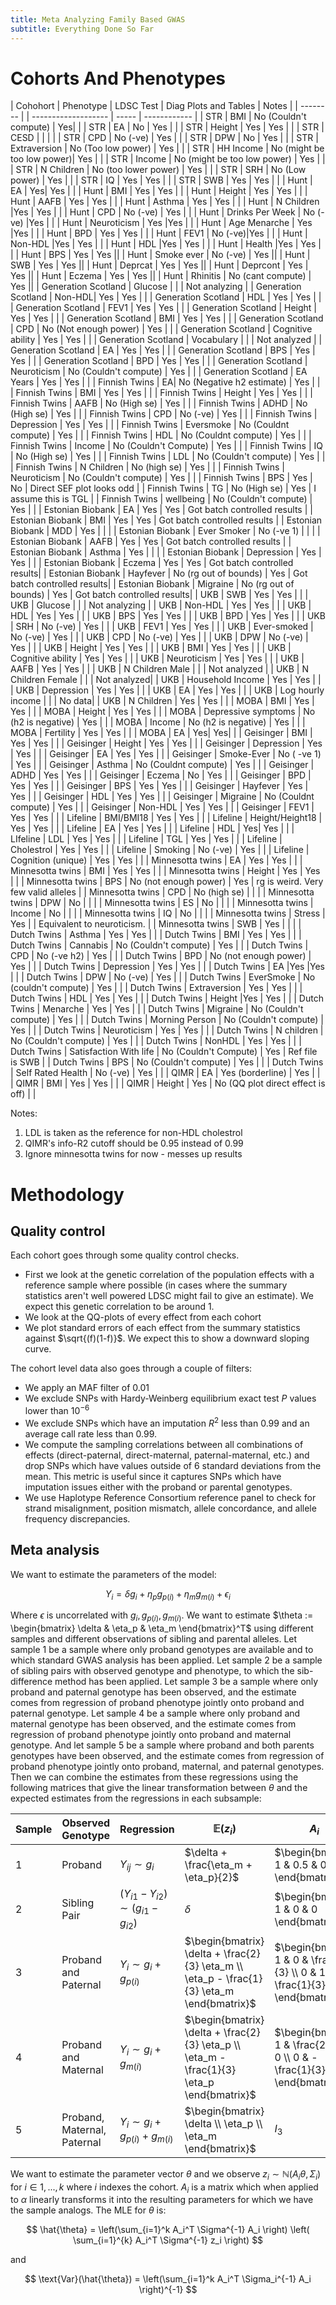 ```yaml
---
title: Meta Analyzing Family Based GWAS
subtitle: Everything Done So Far
---
```


# Cohorts And Phenotypes

| Cohohort | Phenotype | LDSC Test | Diag Plots and Tables | Notes |
| -------- |  | ------------------- | ----- | ------------ |
| STR | BMI | No (Couldn't compute) | Yes| |
| STR | EA | No  |  Yes  |  |
| STR | Height | Yes | Yes  |  |
| STR | CESD |  |  |  |
| STR | CPD | No (-ve)  |  Yes |  |
| STR | DPW | No  |  Yes  |  |
| STR | Extraversion | No (Too low power)  | Yes   |  |
| STR | HH Income |  No  (might be too low power)|  Yes  |  |
| STR | Income |  No (might be too low power) |  Yes  |  |
| STR | N Children |   No (too lower power) | Yes  |  |
| STR | SRH | No (Low power) | Yes   |  | 
| STR | IQ | Yes  |  Yes  |  |
| STR | SWB | Yes  | Yes   |  |
| Hunt | EA | Yes| Yes | |
| Hunt | BMI | Yes | Yes |  |
| Hunt | Height | Yes | Yes |  |
| Hunt | AAFB | Yes | Yes | |
| Hunt | Asthma | Yes | Yes | |
| Hunt | N Children |Yes | Yes | |
| Hunt | CPD | No (-ve) | Yes | |
| Hunt | Drinks Per Week | No (-ve) |Yes | |
| Hunt | Neuroticism | Yes  |Yes | |
| Hunt | Age Menarche | Yes |Yes | |
| Hunt | BPD | Yes | Yes | |
| Hunt | FEV1 | No (-ve)|Yes | |
| Hunt | Non-HDL |Yes | Yes | |
| Hunt | HDL |Yes | Yes | |
| Hunt | Health |Yes | Yes | |
| Hunt | BPS | Yes | Yes ||
| Hunt | Smoke ever | No (-ve) | Yes ||
| Hunt | SWB | Yes | Yes ||
| Hunt | Deprcat | Yes | Yes ||
| Hunt | Deprcont | Yes | Yes ||
| Hunt | Eczema | Yes  | Yes ||
| Hunt | Rhinitis | No (cant compute)  |  Yes ||
| Generation Scotland | Glucose |  |  | Not analyzing  |
| Generation Scotland | Non-HDL| Yes  | Yes  |  |
| Generation Scotland | HDL |  Yes | Yes  |  |
| Generation Scotland | FEV1 | Yes  | Yes  |  |
| Generation Scotland | Height | Yes | Yes |  |
| Generation Scotland | BMI | Yes | Yes |  |
| Generation Scotland | CPD |  No (Not enough power) | Yes  |  |
| Generation Scotland | Cognitive ability | Yes  | Yes  |  |
| Generation Scotland | Vocabulary |  |  | Not analyzed |
| Generation Scotland | EA | Yes | Yes |  |
| Generation Scotland | BPS | Yes  | Yes  |  |
| Generation Scotland | BPD |  Yes | Yes  |  |
| Generation Scotland | Neuroticism | No (Couldn't compute)  | Yes  |  |
| Generation Scotland | EA Years | Yes | Yes  |  |
| Finnish Twins | EA| No (Negative h2 estimate) | Yes | |
| Finnish Twins | BMI | Yes  | Yes  | |
| Finnish Twins | Height | Yes  |  Yes | |
| Finnish Twins | AAFB | No (High se)  | Yes  | |
| Finnish Twins | ADHD | No (High se)  |  Yes | |
| Finnish Twins | CPD |  No (-ve) |  Yes | |
| Finnish Twins | Depression | Yes  | Yes  | |
| Finnish Twins | Eversmoke |  No (Couldnt compute) |  Yes | |
| Finnish Twins | HDL | No (Couldnt compute)  | Yes  | |
| Finnish Twins | Income | No (Couldn't Compute) | Yes  | |
| Finnish Twins | IQ | No (High se) |  Yes | |
| Finnish Twins | LDL | No (Couldn't compute) | Yes  | |
| Finnish Twins | N Children | No (high se) |  Yes | |
| Finnish Twins | Neuroticism | No (Couldn't compute) | Yes  | |
| Finnish Twins | BPS | Yes  | No | Direct SEF plot looks odd |
| Finnish Twins | TG | No (High se) | Yes  | I assume this is TGL |
| Finnish Twins | wellbeing |  No (Couldn't compute) | Yes | |
| Estonian Biobank | EA | Yes | Yes | Got batch controlled results |
| Estonian Biobank | BMI | Yes | Yes | Got batch controlled results |
| Estonian Biobank | MDD | Yes | |  | 
| Estonian Biobank | Ever Smoker | No (-ve 1) | | |
| Estonian Biobank | AAFB | Yes | Yes | Got batch controlled results |
| Estonian Biobank | Asthma | Yes | | |
| Estonian Biobank | Depression | Yes | Yes | |
| Estonian Biobank | Eczema | Yes  | Yes | Got batch controlled results|
| Estonian Biobank | Hayfever | No (rg out of bounds) | Yes | Got batch controlled results|
| Estonian Biobank | Migraine | No (rg out of bounds) | Yes | Got batch controlled results|
| UKB | SWB | Yes | Yes  | |
| UKB | Glucose |  |  | Not analyzing  |
| UKB | Non-HDL | Yes  | Yes  | |
| UKB | HDL | Yes  | Yes  | |
| UKB | BPS | Yes | Yes  | |
| UKB | BPD |  Yes | Yes  | |
| UKB | SRH | No (-ve) | Yes  | |
| UKB | FEV1 | Yes  | Yes  | |
| UKB | Ever-smoked | No (-ve) | Yes  | |
| UKB | CPD | No (-ve)  | Yes  | |
| UKB | DPW | No (-ve) | Yes   | |
| UKB | Height | Yes | Yes | |
| UKB | BMI | Yes | Yes | |
| UKB | Cognitive ability  |  Yes | Yes  | |
| UKB | Neuroticism  |  Yes | Yes  | |
| UKB | AAFB  | Yes | Yes  | |
| UKB | N Children Male  |  |  | Not analyzed |
| UKB | N Children Female  |  |  |  Not analyzed|
| UKB | Household Income  |  Yes | Yes  | |
| UKB | Depression  | Yes  | Yes  | |
| UKB | EA | Yes | Yes | |
| UKB | Log hourly income  |  |  |  No data|
| UKB | N Children  | Yes  | Yes  | |
| MOBA | BMI | Yes | Yes | |
| MOBA | Height | Yes | Yes | |
| MOBA | Depressive symptoms | No  (h2 is negative) | Yes | |
| MOBA | Income | No (h2 is negative) |  Yes | |
| MOBA | Fertility | Yes | Yes | |
| MOBA | EA | Yes| Yes| |
| Geisinger | BMI | Yes | Yes | |
| Geisinger | Height | Yes | Yes | |
| Geisinger | Depression | Yes | Yes | |
| Geisinger | EA | Yes | Yes | |
| Geisinger | Smoke-Ever | No ( -ve 1) | Yes | |
| Geisinger | Asthma | No (Couldnt compute) | Yes | |
| Geisinger | ADHD | Yes | Yes | |
| Geisinger | Eczema | No  | Yes | |
| Geisinger | BPD | Yes |  Yes | |
| Geisinger | BPS | Yes | Yes  | |
| Geisinger | Hayfever | Yes  | Yes | |
| Geisinger | HDL | Yes  | Yes | |
| Geisinger | Migraine | No (Couldnt compute)  | Yes | |
| Geisinger | Non-HDL | Yes  | Yes | |
| Geisinger | FEV1 | Yes  | Yes | |
| Lifeline | BMI/BMI18 | Yes  | Yes  | |
| Lifeline | Height/Height18 | Yes | Yes | |
| Lifeline | EA | Yes | Yes  | |
| Lifeline | HDL | Yes| Yes | |
| LIfeline | LDL | Yes  |  Yes | |
| Lifeline | TGL | Yes  | Yes  | |
| Lifeline | Cholestrol | Yes | Yes  | | 
| Lifeline | Smoking | No (-ve) | Yes | |
| Lifeline | Cognition (unique) | Yes | Yes | |
| Minnesotta twins | EA | Yes | Yes | |
| Minnesotta twins | BMI | Yes | Yes | |
| Minnesotta twins | Height | Yes | Yes | | 
| Minnesotta twins | BPS | No (not enough power) | Yes | rg is weird. Very few valid alleles |
| Minnesotta twins | CPD | No (high se) | | |
| Minnesotta twins | DPW | No | | |
| Minnesotta twins | ES | No | | |
| Minnesotta twins | Income | No | | |
| Minnesotta twins | IQ | No | | |
| Minnesotta twins | Stress | Yes | | Equivalent to neuroticism. |
| Minnesotta twins | SWB | Yes | | |
| Dutch Twins | Asthma | Yes | Yes | |
| Dutch Twins | BMI | Yes | Yes | |
| Dutch Twins | Cannabis |  No (Couldn't compute) | Yes  | |
| Dutch Twins | CPD | No (-ve h2)  | Yes | |
| Dutch Twins | BPD | No (not enough power) | Yes  | |
| Dutch Twins | Depression | Yes | Yes  | |
| Dutch Twins | EA |Yes |Yes  | |
| Dutch Twins | DPW | No (-ve) | Yes  | |
| Dutch Twins | EverSmoke | No (couldn't compute) | Yes | |
| Dutch Twins | Extraversion | Yes | Yes  | |
| Dutch Twins | HDL | Yes |  Yes | |
| Dutch Twins | Height |Yes  | Yes  | |
| Dutch Twins | Menarche | Yes | Yes  | |
| Dutch Twins | Migraine | No (Couldn't compute) | Yes  | |
| Dutch Twins | Morning Person | No (Couldn't compute) | Yes  | |
| Dutch Twins | Neuroticism | Yes | Yes  | |
| Dutch Twins | N children | No (Couldn't compute) | Yes  | |
| Dutch Twins | NonHDL | Yes |  Yes | |
| Dutch Twins | Satisfaction With life | No (Couldn't Compute) | Yes | Ref file is SWB |
| Dutch Twins | BPS  | No (Couldn't compute) | Yes  | |
| Dutch Twins | Self Rated Health  | No (-ve) | Yes  | |
| QIMR | EA  | Yes (borderline) | Yes  |  |
| QIMR | BMI  | Yes  | Yes  |  |
| QIMR | Height  | Yes  | No (QQ plot direct effect is off)  |  |


Notes:

1. LDL is taken as the reference for non-HDL cholestrol
2. QIMR's info-R2 cutoff should be 0.95 instead of 0.99
3. Ignore minnesotta twins for now - messes up results

# Methodology

## Quality control

Each cohort goes through some quality control checks. 

- First we look at the genetic correlation of the population effects with a reference sample where possible (in cases where the summary statistics aren't well powered LDSC might fail to give an estimate). We expect this genetic correlation to be around 1.
- We look at the QQ-plots of every effect from each cohort
- We plot standard errors of each effect from the summary statistics against $\sqrt{(f)(1-f)}$. We expect this to show a downward sloping curve.

The cohort level data also goes through a couple of filters:

- We apply an MAF filter of 0.01
- We exclude SNPs with Hardy-Weinberg equilibrium exact test $P$ values lower than $10^{-6}$
- We exclude SNPs which have an imputation $R^2$ less than 0.99 and an average call rate less than 0.99. 
- We compute the sampling correlations between all combinations of effects (direct-paternal, direct-maternal, paternal-maternal, etc.) and drop SNPs which have values outside of 6 standard deviations from the mean. This metric is useful since it captures SNPs which have imputation issues either with the proband or parental genotypes.
- We use Haplotype Reference Consortium reference panel to check for strand misalignment, position mismatch, allele concordance, and allele frequency discrepancies.

## Meta analysis

We want to estimate the parameters of the model:

$$
Y_i = \delta g_i + \eta_p g_{p(i)} + \eta_m g_{m(i)} + \epsilon_i
$$

Where $\epsilon$ is uncorrelated with $g_i, g_{p(i)}, g_{m(i)}$. We want to estimate $\theta := \begin{bmatrix} \delta & \eta_p & \eta_m \end{bmatrix}^T$ using different samples and different observations of sibling and parental alleles. Let sample 1 be a sample where only proband genotypes are available and to which standard GWAS analysis has been applied. Let sample 2 be a sample of sibling pairs with observed genotype and phenotype, to which the sib-difference method has been applied. Let sample 3 be a sample where only proband and paternal genotype has been observed, and the estimate comes from regression of proband phenotype jointly onto proband and paternal genotype. Let sample 4 be a sample where only proband and maternal genotype has been observed, and the estimate comes from regression of proband phenotype jointly onto proband and maternal genotype. And let sample 5 be a sample where proband and both parents genotypes have been observed, and the estimate comes from regression of proband phenotype jointly onto proband, maternal, and paternal genotypes. Then we can combine the estimates from these regressions using the following matrices that give the linear transformation between $\theta$ and the expected estimates from the regressions in each subsample:

| Sample | Observed Genotype | Regression | $\mathbb{E}(z_i)$ | $A_i$ |
| ------ | ---------------- | ----------- | ---------------- | -------- |
| 1 | Proband | $Y_{ij} \sim g_i$ | $\delta + \frac{\eta_m + \eta_p}{2}$| $\begin{bmatrix} 1 & 0.5 & 0.5 \end{bmatrix}$| 
| 2 | Sibling Pair | $(Y_{i1} - Y_{i2}) \sim (g_{i1} - g_{i2})$ | $\delta$| $\begin{bmatrix} 1 & 0 & 0 \end{bmatrix}$| 
| 3 | Proband and Paternal | $Y_{i} \sim g_i + g_{p(i)}$ | $\begin{bmatrix} \delta + \frac{2}{3} \eta_m \\ \eta_p - \frac{1}{3} \eta_m \end{bmatrix}$| $\begin{bmatrix} 1 & 0 & \frac{2}{3} \\ 0 & 1 & -\frac{1}{3} \end{bmatrix}$| 
| 4 | Proband and Maternal | $Y_{i} \sim g_i + g_{m(i)}$ | $\begin{bmatrix} \delta + \frac{2}{3} \eta_p \\ \eta_m - \frac{1}{3} \eta_p \end{bmatrix}$| $\begin{bmatrix} 1 &  \frac{2}{3} & 0 \\ 0 & -\frac{1}{3} & 1 \end{bmatrix}$| 
| 5 | Proband, Maternal, Paternal | $Y_i \sim g_i + g_{p(i)} + g_{m(i)}$ | $\begin{bmatrix} \delta \\ \eta_p \\ \eta_m \end{bmatrix}$| $I_3$| 

We want to estimate the parameter vector $\theta$ and we observe $z_i \sim \mathbb{N}(A_i \theta, \Sigma_i)$ for $i \in {1, ..., k}$ where $i$ indexes the cohort. $A_i$ is a matrix which when applied to $\alpha$ linearly transforms it into the resulting parameters for which we have the sample analogs. The MLE for $\theta$ is:

$$
\hat{\theta} = \left(\sum_{i=1}^k A_i^T \Sigma^{-1} A_i \right) \left( \sum_{i=1}^{k} A_i^T \Sigma^{-1} z_i \right)
$$

and

$$
\text{Var}(\hat{\theta}) = \left(\sum_{i=1}^k A_i^T \Sigma_i^{-1} A_i \right)^{-1}
$$

